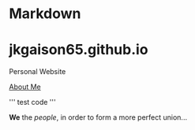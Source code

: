 # Markdown

# jkgaison65.github.io
Personal Website

[About Me](/AboutMe.md)

'''
test code
'''


**We** the _people_, in order to form a more perfect union...
